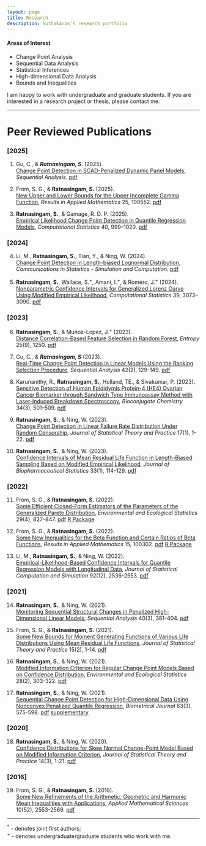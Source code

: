 ```yaml
---
layout: page
title: Research
description: Suthakaran's research portfolio
---
```


#### Areas of Interest

* Change Point Analysis
* Sequential Data Analysis
* Statistical Inferences
* High-dimensional Data Analysis
* Bounds and Inequalities

I am happy to work with undergraduate and graduate students. If you are interested in a research project or thesis, please contact me.

---

# Peer Reviewed Publications

### [2025]

1) Gu, C<sup>*</sup>., & <b>Ratnasingam, S<sup>*</sup></b>. (2025).  
   [Change Point Detection in SCAD-Penalized Dynamic Panel Models](https://doi.org/10.1080/07474946.2025.2510372), *Sequential Analysis*. [pdf](../assets/2025CGSR.pdf)

2) From, S. G., & <b>Ratnasingam, S.</b> (2025).  
   [New Upper and Lower Bounds for the Upper Incomplete Gamma Function](https://doi.org/10.1016/j.rinam.2025.100552), *Results in Applied Mathematics* 25, 100552. [pdf](../assets/2025FSRINAM.pdf)

3) <b>Ratnasingam, S.</b>, & Gamage, R. D. P. (2025).  
   [Empirical Likelihood Change Point Detection in Quantile Regression Models](https://doi.org/10.1007/s00180-024-01526-w), *Computational Statistics* 40, 999–1020. [pdf](../assets/2024SRRG.pdf)

### [2024]

4) Li, M., <b>Ratnasingam, S.</b>, Tian, Y., & Ning, W. (2024).  
   [Change Point Detection in Length-biased Lognormal Distribution](https://doi.org/10.1080/03610918.2024.2386561), *Communications in Statistics - Simulation and Computation*. [pdf](../assets/2024SRWN.pdf)

5) <b>Ratnasingam, S.</b>, Wallace, S.<sup>+</sup>, Amani, I.<sup>+</sup>, & Romero, J.<sup>+</sup> (2024).  
   [Nonparametric Confidence Intervals for Generalized Lorenz Curve Using Modified Empirical Likelihood](https://doi.org/10.1007/s00180-023-01431-8), *Computational Statistics* 39, 3073–3090. [pdf](../assets/2023SRSIJ.pdf)

### [2023]

6) <b>Ratnasingam, S.</b>, & Muñoz-Lopez, J.<sup>+</sup> (2023).  
   [Distance Correlation-Based Feature Selection in Random Forest](https://www.ncbi.nlm.nih.gov/pmc/articles/PMC10528294/), *Entropy* 25(9), 1250. [pdf](../assets/2023SJEN.pdf)

7) Gu, C<sup>*</sup>., & <b>Ratnasingam, S<sup>*</sup></b> (2023).  
   [Real-Time Change Point Detection in Linear Models Using the Ranking Selection Procedure](https://doi.org/10.1080/07474946.2023.2187416), *Sequential Analysis* 42(2), 129-149. [pdf](../assets/2023CGSR.pdf)

8) Karunanithy, R., <b>Ratnasingam, S.</b>, Holland, TE., & Sivakumar, P. (2023).  
   [Sensitive Detection of Human Epididymis Protein-4 (HE4) Ovarian Cancer Biomarker through Sandwich Type Immunoassay Method with Laser-Induced Breakdown Spectroscopy](https://doi.org/10.1021/acs.bioconjchem.2c00551), *Bioconjugate Chemistry* 34(3), 501–509. [pdf](../assets/2023RKSU.pdf)

9) <b>Ratnasingam, S.</b>, & Ning, W. (2023).  
   [Change Point Detection in Linear Failure Rate Distribution Under Random Censorship](https://doi.org/10.1007/s42519-022-00309-0), *Journal of Statistical Theory and Practice* 17(1), 1-22. [pdf](../assets/2023SWJSTP.pdf)

10) <b>Ratnasingam, S.</b>, & Ning, W. (2023).  
    [Confidence Intervals of Mean Residual Life Function in Length-Biased Sampling Based on Modified Empirical Likelihood](https://doi.org/10.1080/10543406.2022.2089157), *Journal of Biopharmaceutical Statistics* 33(1), 114-129. [pdf](../assets/2023SWJBPS.pdf)

### [2022]

11) From, S. G., & <b>Ratnasingam, S.</b> (2022).  
    [Some Efficient Closed-Form Estimators of the Parameters of the Generalized Pareto Distribution](https://doi.org/10.1007/s10651-022-00548-1), *Environmental and Ecological Statistics* 29(4), 827–847. [pdf](../assets/2022FSEES.pdf) [R Package](https://github.com/suthakaranr/EfficientClosedGPD)

12) From, S. G., & <b>Ratnasingam, S.</b> (2022).  
    [Some New Inequalities for the Beta Function and Certain Ratios of Beta Functions](https://doi.org/10.1016/j.rinam.2022.100302), *Results in Applied Mathematics* 15, 100302. [pdf](../assets/2022FSRINAM.pdf) [R Package](https://github.com/suthakaranr/IneqBetaFun)

13) Li, M., <b>Ratnasingam, S.</b>, & Ning, W. (2022).  
    [Empirical-Likelihood-Based Confidence Intervals for Quantile Regression Models with Longitudinal Data](https://doi.org/10.1080/00949655.2022.2043322), *Journal of Statistical Computation and Simulation* 92(12), 2536-2553. [pdf](../assets/2022ELJSCS.pdf)

### [2021]

14) <b>Ratnasingam, S.</b>, & Ning, W. (2021).  
    [Monitoring Sequential Structural Changes in Penalized High-Dimensional Linear Models](https://doi.org/10.1080/07474946.2021.1940500), *Sequential Analysis* 40(3), 381-404. [pdf](../assets/2021SWSA.pdf)

15) From, S. G., & <b>Ratnasingam, S.</b> (2021).  
    [Some New Bounds for Moment Generating Functions of Various Life Distributions Using Mean Residual Life Functions](https://doi.org/10.1007/s42519-021-00176-1), *Journal of Statistical Theory and Practice* 15(2), 1-14. [pdf](../assets/2021FSJSPT.pdf)

16) <b>Ratnasingam, S.</b>, & Ning, W. (2021).  
    [Modified Information Criterion for Regular Change Point Models Based on Confidence Distribution](https://doi.org/10.1007/s10651-021-00485-5), *Environmental and Ecological Statistics* 28(2), 303-322. [pdf](../assets/2021SWEES.pdf)

17) <b>Ratnasingam, S.</b>, & Ning, W. (2021).  
    [Sequential Change Point Detection for High-Dimensional Data Using Nonconvex Penalized Quantile Regression](https://doi.org/10.1002/bimj.202000078), *Biometrical Journal* 63(3), 575-598. [pdf](../assets/2020SWBJ.pdf) [supplementary](https://onlinelibrary.wiley.com/action/downloadSupplement?doi=10.1002%2Fbimj.202000078&file=bimj2203-sup-0002-SuppMat.pdf)

### [2020]

18) <b>Ratnasingam, S.</b>, & Ning, W. (2020).  
    [Confidence Distributions for Skew Normal Change-Point Model Based on Modified Information Criterion](https://doi.org/10.1007/s42519-020-00108-5), *Journal of Statistical Theory and Practice* 14(3), 1-21. [pdf](../assets/2020SWJSPT.pdf)

### [2016]

19) From, S. G., & <b>Ratnasingam, S.</b> (2016).  
    [Some New Refinements of the Arithmetic, Geometric and Harmonic Mean Inequalities with Applications](http://dx.doi.org/10.12988/ams.2016.66191), *Applied Mathematical Sciences* 10(52), 2553-2569. [pdf](../assets/2016FSAMS.pdf)

---

<sup>*</sup> - denotes joint first authors; <br>
<sup>+</sup> - denotes undergraduate/graduate students who work with me.
